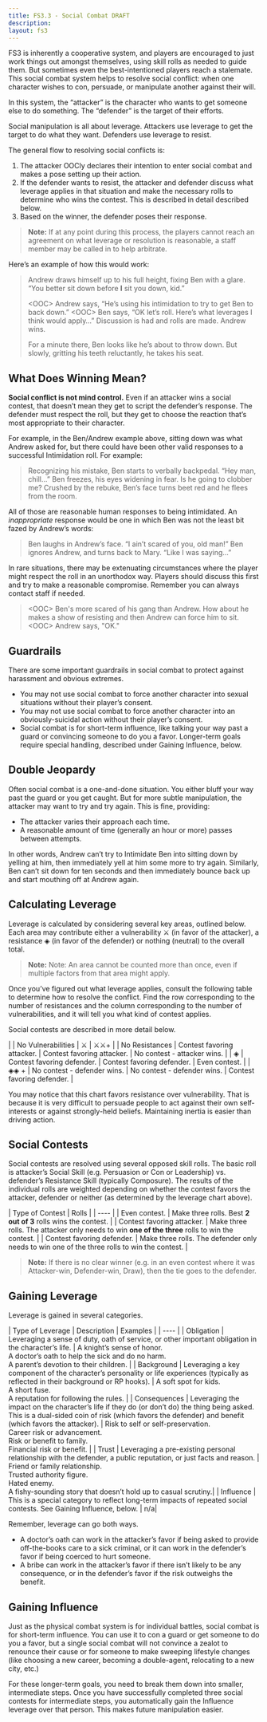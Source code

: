 ```yaml
---
title: FS3.3 - Social Combat DRAFT
description:
layout: fs3
---
```


FS3 is inherently a cooperative system, and players are encouraged to just work things out amongst themselves, using skill rolls as needed to guide them.  But sometimes even the best-intentioned players reach a stalemate.  This social combat system helps to resolve social conflict: when one character wishes to con, persuade, or manipulate another against their will.

In this system, the “attacker” is the character who wants to get someone else to do something.  The “defender” is the target of their efforts.

Social manipulation is all about leverage.  Attackers use leverage to get the target to do what they want.  Defenders use leverage to resist.  

The general flow to resolving social conflicts is:

1. The attacker OOCly declares their intention to enter social combat and makes a pose setting up their action.
2. If the defender wants to resist, the attacker and defender discuss what leverage applies in that situation and make the necessary rolls to determine who wins the contest.  This is described in detail described below.
3. Based on the winner, the defender poses their response.

> <i class="fa fa-exclamation-triangle"></i> **Note:** If at any point during this process, the players cannot reach an agreement on what leverage or resolution is reasonable, a staff member may be called in to help arbitrate.

Here’s an example of how this would work:

> Andrew draws himself up to his full height, fixing Ben with a glare.  “You better sit down before **I** sit you down, kid.”
>
> &lt;OOC&gt; Andrew says, “He’s using his intimidation to try to get Ben to back down.”
> &lt;OOC&gt; Ben says,  “OK let’s roll.  Here’s what leverages I think would apply…”
> Discussion is had and rolls are made.  Andrew wins.
>
> For a minute there, Ben looks like he’s about to throw down.  But slowly, gritting his teeth reluctantly, he takes his seat.

## What Does Winning Mean?

**Social conflict is not mind control.**  Even if an attacker wins a social contest, that doesn’t mean they get to script the defender’s response.  The defender must respect the roll, but they get to choose the reaction that’s most appropriate to their character.

For example, in the Ben/Andrew example above, sitting down was what Andrew asked for, but there could have been other valid responses to a successful Intimidation roll.  For example:

> Recognizing his mistake, Ben starts to verbally backpedal.  “Hey man, chill...”
> Ben freezes, his eyes widening in fear.  Is he going to clobber me?
> Crushed by the rebuke, Ben’s face turns beet red and he flees from the room.

All of those are reasonable human responses to being intimidated.  An *inappropriate* response would be one in which Ben was not the least bit fazed by Andrew’s words:

> Ben laughs in Andrew’s face.  “I ain’t scared of you, old man!”
> Ben ignores Andrew, and turns back to Mary.  “Like I was saying...”

In rare situations, there may be extenuating circumstances where the player might respect the roll in an unorthodox way.  Players should discuss this first and try to make a reasonable compromise.  Remember you can always contact staff if needed.

> &lt;OOC&gt; Ben's more scared of his gang than Andrew.  How about he makes a show of resisting and then Andrew can force him to sit.
> &lt;OOC&gt; Andrew says, "OK."

## Guardrails

There are some important guardrails in social combat to protect against harassment and obvious extremes.

* You may not use social combat to force another character into sexual situations without their player’s consent.
* You may not use social combat to force another character into an obviously-suicidal action without their player’s consent.
* Social combat is for short-term influence, like talking your way past a guard or convincing someone to do you a favor.  Longer-term goals require special handling, described under Gaining Influence, below.

## Double Jeopardy

Often social combat is a one-and-done situation.  You either bluff your way past the guard or you get caught.  But for more subtle manipulation, the attacker may want to try and try again. This is fine, providing:

* The attacker varies their approach each time.
* A reasonable amount of time (generally an hour or more) passes between attempts.

In other words, Andrew can’t try to Intimidate Ben into sitting down by yelling at him, then immediately yell at him some more to try again.  Similarly, Ben can’t sit down for ten seconds and then immediately bounce back up and start mouthing off at Andrew again.

## Calculating Leverage

Leverage is calculated by considering several key areas, outlined below.  Each area may contribute either a vulnerability ⚔ (in favor of the attacker), a resistance ◈ (in favor of the defender) or nothing (neutral) to the overall total.  

> <i class="fa fa-exclamation-triangle"></i> **Note:** Note: An area cannot be counted more than once, even if multiple factors from that area might apply.

Once you’ve figured out what leverage applies, consult the following table to determine how to resolve the conflict.  Find the row corresponding to the number of resistances and the column corresponding to the number of vulnerabilities, and it will tell you what kind of contest applies.

Social contests are described in more detail below.

|  | No Vulnerabilities | ⚔ | ⚔⚔+ |
| No Resistances | Contest favoring attacker. | Contest favoring attacker. | No contest - attacker wins. |
| ◈ | Contest favoring defender. | Contest favoring defender. | Even contest. |
| ◈◈ + |  No contest - defender wins. | No contest - defender wins. | Contest favoring defender. |

You may notice that this chart favors resistance over vulnerability.  That is because it is very difficult to persuade people to act against their own self-interests or against strongly-held beliefs.  Maintaining inertia is easier than driving action.

## Social Contests

Social contests are resolved using several opposed skill rolls. The basic roll is attacker’s Social Skill (e.g. Persuasion or Con or Leadership) vs. defender’s Resistance Skill (typically Composure).  The results of the individual rolls are weighted depending on whether the contest favors the attacker, defender or neither (as determined by the leverage chart above).

| Type of Contest | Rolls |
| ---- | 
| Even contest. | Make three rolls.  Best **2 out of 3** rolls wins the contest. |
| Contest favoring attacker. | Make three rolls.  The attacker only needs to win **one of the three** rolls to win the contest. | 
| Contest favoring defender. | Make three rolls.  The defender only needs to win one of the three rolls to win the contest. |

> <i class="fa fa-exclamation-triangle"></i> **Note:** If there is no clear winner (e.g. in an even contest where it was Attacker-win, Defender-win, Draw), then the tie goes to the defender.

## Gaining Leverage

Leverage is gained in several categories.

| Type of Leverage | Description | Examples |
| ---- |
| Obligation | Leveraging a sense of duty, oath of service, or other important obligation in the character’s life. | A knight’s sense of honor. <br/> A doctor’s oath to help the sick and do no harm. <br/>A parent’s devotion to their children. |
| Background | Leveraging a key component of the character’s personality or life experiences (typically as reflected in their background or RP hooks). | A soft spot for kids. <br/>A short fuse. <br/>A reputation for following the rules. |
| Consequences | Leveraging the impact on the character’s life if they do (or don’t do) the thing being asked.  This is a dual-sided coin of risk (which favors the defender) and benefit (which favors the attacker). | Risk to self or self-preservation.<br/>Career risk or advancement.<br/>Risk or benefit to family.<br/>Financial risk or benefit. |
| Trust | Leveraging a pre-existing personal relationship with the defender, a public reputation, or just facts and reason. | Friend or family relationship. <br/>Trusted authority figure.<br/>Hated enemy.<br/>A fishy-sounding story that doesn’t hold up to casual scrutiny.|
| Influence | This is a special category to reflect long-term impacts of repeated social contests.  See Gaining Influence, below. | n/a|

Remember, leverage can go both ways.  

* A doctor’s oath can work in the attacker’s favor if being asked to provide off-the-books care to a sick criminal, or it can work in the defender’s favor if being coerced to hurt someone.
* A bribe can work in the attacker’s favor if there isn’t likely to be any consequence, or in the defender’s favor if the risk outweighs the benefit.

## Gaining Influence

Just as the physical combat system is for individual battles, social combat is for short-term influence.  You can use it to con a guard or get someone to do you a favor, but a single social combat will not convince a zealot to renounce their cause or for someone to make sweeping lifestyle changes (like choosing a new career, becoming a double-agent, relocating to a new city, etc.)

For these longer-term goals, you need to break them down into smaller, intermediate steps.  Once you have successfully completed three social contests for intermediate steps, you automatically gain the Influence leverage over that person.  This makes future manipulation easier.
